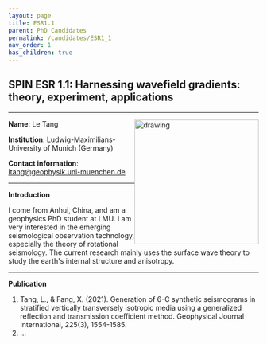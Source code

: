```yaml
---
layout: page
title: ESR1.1
parent: PhD Candidates
permalink: /candidates/ESR1_1
nav_order: 1
has_children: true
---
```


## SPIN ESR 1.1: Harnessing wavefield gradients: theory, experiment, applications
----

__Name__: Le Tang  <img src="/assets/images/partners-logos/LMU_logo.svg" alt="drawing" width="250" style="float:right"/>

__Institution__: Ludwig-Maximilians-University of Munich (Germany)

__Contact information__: ltang@geophysik.uni-muenchen.de

---
__Introduction__

I come from Anhui, China, and am a geophysics PhD student at LMU. I am very interested in the emerging seismological observation technology, especially the theory of rotational seismology. The current research mainly uses the surface wave theory to study the earth's internal structure and anisotropy.

---
__Publication__

1. Tang, L., & Fang, X. (2021). Generation of 6-C synthetic seismograms in stratified vertically transversely isotropic media using a generalized reflection and transmission coefficient method. Geophysical Journal International, 225(3), 1554-1585.
2. ...








